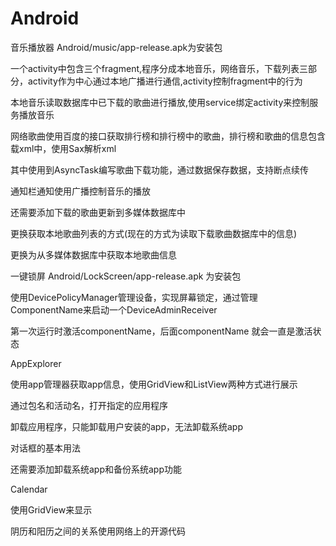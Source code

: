 # Android 
音乐播放器 
Android/music/app-release.apk为安装包

一个activity中包含三个fragment,程序分成本地音乐，网络音乐，下载列表三部分，activity作为中心通过本地广播进行通信,activity控制fragment中的行为

本地音乐读取数据库中已下载的歌曲进行播放,使用service绑定activity来控制服务播放音乐

网络歌曲使用百度的接口获取排行榜和排行榜中的歌曲，排行榜和歌曲的信息包含载xml中，使用Sax解析xml

其中使用到AsyncTask编写歌曲下载功能，通过数据保存数据，支持断点续传

通知栏通知使用广播控制音乐的播放

还需要添加下载的歌曲更新到多媒体数据库中

更换获取本地歌曲列表的方式(现在的方式为读取下载歌曲数据库中的信息)

更换为从多媒体数据库中获取本地歌曲信息



一键锁屏
Android/LockScreen/app-release.apk 为安装包

使用DevicePolicyManager管理设备，实现屏幕锁定，通过管理ComponentName来启动一个DeviceAdminReceiver

第一次运行时激活componentName，后面componentName 就会一直是激活状态



AppExplorer

使用app管理器获取app信息，使用GridView和ListView两种方式进行展示

通过包名和活动名，打开指定的应用程序

卸载应用程序，只能卸载用户安装的app，无法卸载系统app

对话框的基本用法

还需要添加卸载系统app和备份系统app功能


Calendar

使用GridView来显示

阴历和阳历之间的关系使用网络上的开源代码
